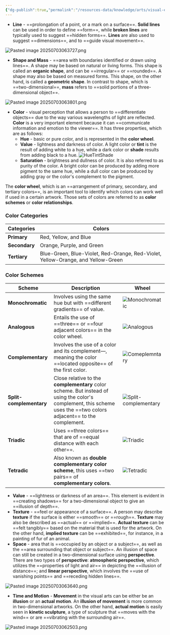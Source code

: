 ```yaml
---
{"dg-publish":true,"permalink":"/resources-data/knowledge/arts/visual-elements/"}
---
```


* **Line** - ==prolongation of a point, or a mark on a surface==. **Solid lines** can be used in order to define ==form==, while **broken lines** are typically used to suggest ==hidden forms==. **Lines** are also used to suggest ==dimensions==, and to ==guide visual movement==.

![Pasted image 20250703063727.png](/img/user/References/Arts/Images/Pasted%20image%2020250703063727.png)

* **Shape and Mass** - ==area with boundaries identified or drawn using lines==. A shape may be based on natural or living forms. This shape is called an **organic shape**, and can be ==irregular== or ==rounded==. A shape may also be based on measured forms. This shape, on the other hand, is called a **geometric shape**. In contrast to shape, which is ==two-dimensional==, **mass** refers to ==solid portions of a three-dimensional object==.

![Pasted image 20250703063801.png](/img/user/References/Arts/Images/Pasted%20image%2020250703063801.png)

* **Color** - visual perception that allows a person to ==differentiate objects== due to the way various wavelengths of light are reflected. **Color** is a very important element because it can ==communicate information and emotion to the viewer==. It has three properties, which are as follows:
	* **Hue** - basic or pure color, and is represented in the **color wheel**.
	* **Value** - lightness and darkness of color. A light color or **tint** is the result of adding white to a hue, while a dark color or **shade** results from adding black to a hue.
	![HueTintShade](https://cdn.shopify.com/s/files/1/0734/5933/5401/files/tint_tone_shade.jpg?v=1747250381&width=1440)
	* **Saturation** - brightness and dullness of color. It is also referred to as purity of the color. A bright color can be produced by adding more pigment to the same hue, while a dull color can be produced by adding gray or the color's complement to the pigment.

The **color wheel**, which is an ==arrangement of primary, secondary, and tertiary colors==, is an important tool to identify which colors can work well if used in a certain artwork. Those sets of colors are referred to as **color schemes** or **color relationships**. 

### Color Categories

| **Categories** | **Colors**                                                                       |
| -------------- | -------------------------------------------------------------------------------- |
| **Primary**    | Red, Yellow, and Blue                                                            |
| **Secondary**  | Orange, Purple, and Green                                                        |
| **Tertiary**   | Blue-Green, Blue-Violet, Red-Orange, Red-Violet, Yellow-Orange, and Yellow-Green |

### Color Schemes

| **Scheme**              | **Description**                                                                                                                                                    | **Wheel**                                                                                                      |
| ----------------------- | ------------------------------------------------------------------------------------------------------------------------------------------------------------------ | -------------------------------------------------------------------------------------------------------------- |
| **Monochromatic**       | Involves using the same hue but with ==different gradients== of value.                                                                                             | ![Monochromatic](https://libapps.s3.amazonaws.com/accounts/164556/images/monochromatic.png)                    |
| **Analogous**           | Entails the use of ==three== or ==four adjacent colors== in the color wheel.                                                                                       | ![Analogous](https://libapps.s3.amazonaws.com/accounts/164556/images/ANALOGOUS_COLORS.png)                     |
| **Complementary**       | Involves the use of a color and its complement—, meaning the color ==located opposite== of the first color.                                                        | ![Comeplemntary](https://libapps.s3.amazonaws.com/accounts/164556/images/Lib_complementarycolors.png)          |
| **Split-complementary** | Close relative to the **complementary** color scheme. But instead of using the color's complement, this scheme uses the ==two colors adjacent== to the complement. | ![Split-complementary](https://libapps.s3.amazonaws.com/accounts/164556/images/SPLIT_COMPLEMENTARY_COLORS.png) |
| **Triadic**             | Uses ==three colors== that are of ==equal distance with each other==.                                                                                              | ![Triadic](https://libapps.s3.amazonaws.com/accounts/164556/images/TRIADIC_COLORS.png)                         |
| **Tetradic**            | Also known as **double complementary color scheme**, this uses ==two pairs== of **complementary colors**.                                                          | ![Tetradic](https://libapps.s3.amazonaws.com/accounts/164556/images/TETRADIC_COLORS.png)                       |

* **Value** - ==lightness or darkness of an area==. This element is evident in ==creating shadows== for a two-dimensional object to give an ==illusion of depth==.
* **Texture** - ==feel or appearance of a surface==. A person may describe **texture** if the surface is either ==smooth== or ==rough==. **Texture** may also be described as ==actual== or ==implied==. **Actual texture** can be ==felt tangibly== based on the material that is used for the artwork. On the other hand, **implied texture** can be ==exhibited==, for instance, in a painting of fur of an animal.
* **Space** - area that is ==occupied by an object or a subject==, as well as the ==area surrounding that object or subject==. An illusion of space can still be created in a two-dimensional surface using **perspective**. There are two types of **perspective**: **atmospheric perspective**, which utilizes the ==properties of light and air== in depicting the ==illusion of distance==; and **linear perspective**, which involves the ==use of vanishing points== and ==receding hidden lines==.

![Pasted image 20250703063640.png](/img/user/References/Arts/Images/Pasted%20image%2020250703063640.png)

* **Time and Motion** - **Movement** in the visual arts can be either be an **illusion** or an **actual motion**. An **illusion of movement** is more common in two-dimensional artworks. On the other hand, **actual motion** is easily seen in **kinetic sculpture**, a type of sculpture that ==moves with the wind== or are ==vibrating with the surrounding air==.

![Pasted image 20250703062503.png](/img/user/References/Arts/Images/Pasted%20image%2020250703062503.png)